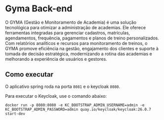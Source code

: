 # Gyma Back-end

O GYMA (Gestão e Monitoramento de Academia) é uma solução tecnológica para otimizar a administração de academias. Ele oferece ferramentas integradas para gerenciar cadastros, matrículas, agendamentos, frequência, pagamentos e planos de treino personalizados. Com relatórios analíticos e recursos para monitoramento de treinos, o GYMA promove eficiência na gestão, engajamento dos clientes e suporte à tomada de decisão estratégica, modernizando a rotina das academias e melhorando a experiência de usuários e gestores.

## Como executar

O aplicativo spring roda na porta `8081` e o keycloak `8080`.

Para executar o Keycloak, use o comando abaixo:

`
docker run -p 8080:8080 -e KC_BOOTSTRAP_ADMIN_USERNAME=admin -e KC_BOOTSTRAP_ADMIN_PASSWORD=admin quay.io/keycloak/keycloak:26.0.7 start-dev
`
